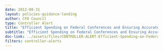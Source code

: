 ```yaml
---
date: 2012-08-31
layout: policies-guidance-landing 
author: CFO Council
type: Controller Alert
title: "Efficient Spending on Federal Conferences and Ensuring Accurate, Complete and Consistent Data on Federal Real Property"
subtitle: "Efficient Spending on Federal Conferences and Ensuring Accurate, Complete"
doc-link: ../assets/files/CONTROLLER-ALERT-Efficient-Spending-on-Federal-Conferences-and-Ensuring-Accurate-Complete-and-Consistent-Data-on-Federal-Real-Property.pdf
filters: controller-alerts
---
```


